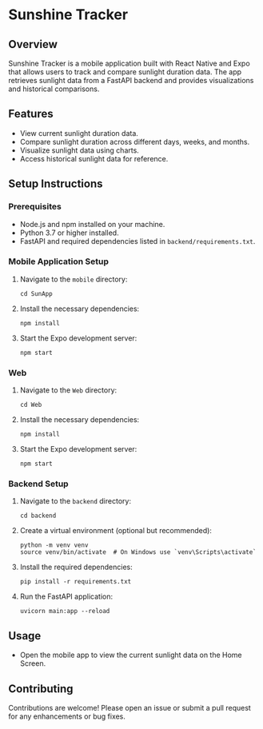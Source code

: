 # Sunshine Tracker

## Overview
Sunshine Tracker is a mobile application built with React Native and Expo that allows users to track and compare sunlight duration data. The app retrieves sunlight data from a FastAPI backend and provides visualizations and historical comparisons.

## Features
- View current sunlight duration data.
- Compare sunlight duration across different days, weeks, and months.
- Visualize sunlight data using charts.
- Access historical sunlight data for reference.

## Setup Instructions

### Prerequisites
- Node.js and npm installed on your machine.
- Python 3.7 or higher installed.
- FastAPI and required dependencies listed in `backend/requirements.txt`.

### Mobile Application Setup
1. Navigate to the `mobile` directory:
   ```
   cd SunApp
   ```
2. Install the necessary dependencies:
   ```
   npm install
   ```
3. Start the Expo development server:
   ```
   npm start
   ```
### Web
1. Navigate to the `Web` directory:
   ```
   cd Web
   ```
2. Install the necessary dependencies:
   ```
   npm install
   ```
3. Start the Expo development server:
   ```
   npm start
   ```
### Backend Setup
1. Navigate to the `backend` directory:
   ```
   cd backend
   ```
2. Create a virtual environment (optional but recommended):
   ```
   python -m venv venv
   source venv/bin/activate  # On Windows use `venv\Scripts\activate`
   ```
3. Install the required dependencies:
   ```
   pip install -r requirements.txt
   ```
4. Run the FastAPI application:
   ```
   uvicorn main:app --reload
   ```

## Usage
- Open the mobile app to view the current sunlight data on the Home Screen.

## Contributing
Contributions are welcome! Please open an issue or submit a pull request for any enhancements or bug fixes.

